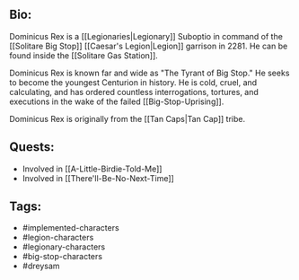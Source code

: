 ## Bio:

Dominicus Rex is a [[Legionaries|Legionary]] Suboptio in command of the [[Solitare Big Stop]] [[Caesar's Legion|Legion]] garrison in 2281. He can be found inside the [[Solitare Gas Station]].

Dominicus Rex is known far and wide as "The Tyrant of Big Stop." He seeks to become the youngest Centurion in history. He is cold, cruel, and calculating, and has ordered countless interrogations, tortures, and executions in the wake of the failed [[Big-Stop-Uprising]].

Dominicus Rex is originally from the [[Tan Caps|Tan Cap]] tribe.

## Quests:

- Involved in [[A-Little-Birdie-Told-Me]]
- Involved in [[There'll-Be-No-Next-Time]]

## Tags:

- #implemented-characters
- #legion-characters
- #legionary-characters
- #big-stop-characters
- #dreysam